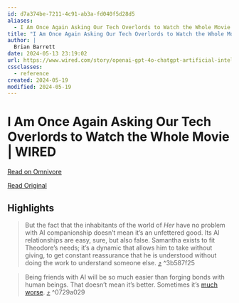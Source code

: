 ```yaml
---
id: d7a374be-7211-4c91-ab3a-fd040f5d28d5
aliases:
  - I Am Once Again Asking Our Tech Overlords to Watch the Whole Movie | WIRED
title: "I Am Once Again Asking Our Tech Overlords to Watch the Whole Movie | WIRED"
author: |
  Brian Barrett
date: 2024-05-13 23:19:02
url: https://www.wired.com/story/openai-gpt-4o-chatgpt-artificial-intelligence-her-movie/
cssclasses:
  - reference
created: 2024-05-19
modified: 2024-05-19
---
```


# I Am Once Again Asking Our Tech Overlords to Watch the Whole Movie | WIRED

[Read on Omnivore](https://omnivore.app/me/https-www-wired-com-story-openai-gpt-4-o-chatgpt-artificial-inte-18f74099192)

[Read Original](https://www.wired.com/story/openai-gpt-4o-chatgpt-artificial-intelligence-her-movie/)

## Highlights

> But the fact that the inhabitants of the world of _Her_ have no problem with AI companionship doesn’t mean it’s an unfettered good. Its AI relationships are easy, sure, but also false. Samantha exists to fit Theodore’s needs; it’s a dynamic that allows him to take without giving, to get constant reassurance that he is understood without doing the work to understand someone else. [⤴️](https://omnivore.app/me/https-www-wired-com-story-openai-gpt-4-o-chatgpt-artificial-inte-18f74099192#3b587f25-10f6-46a9-9ef2-73d1fce18d69)  ^3b587f25

> Being friends with AI will be so much easier than forging bonds with human beings. That doesn’t mean it’s better. Sometimes it’s [much worse](https://www.wired.com/story/chatbot-kill-the-queen-eliza-effect/). [⤴️](https://omnivore.app/me/https-www-wired-com-story-openai-gpt-4-o-chatgpt-artificial-inte-18f74099192#0729a029-1362-44e0-9c69-063b0c013ead)  ^0729a029

